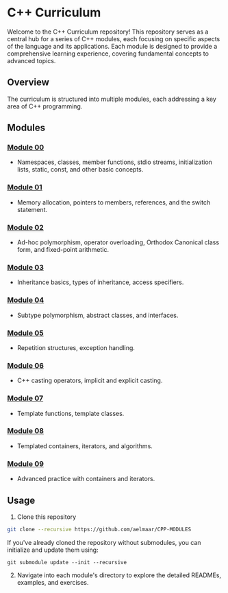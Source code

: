 # C++ Curriculum

Welcome to the C++ Curriculum repository! This repository serves as a central hub for a series of C++ modules, each focusing on specific aspects of the language and its applications. Each module is designed to provide a comprehensive learning experience, covering fundamental concepts to advanced topics.

## Overview

The curriculum is structured into multiple modules, each addressing a key area of C++ programming.

## Modules

### [Module 00](https://github.com/aelmaar/cpp-module-00)
- Namespaces, classes, member functions, stdio streams, initialization lists, static, const, and other basic concepts.

### [Module 01](https://github.com/aelmaar/cpp-module-01)
- Memory allocation, pointers to members, references, and the switch statement.

### [Module 02](https://github.com/aelmaar/cpp-module-02)
- Ad-hoc polymorphism, operator overloading, Orthodox Canonical class form, and fixed-point arithmetic.

### [Module 03](https://github.com/aelmaar/cpp-module-03)
- Inheritance basics, types of inheritance, access specifiers.

### [Module 04](https://github.com/aelmaar/cpp-module-04)
- Subtype polymorphism, abstract classes, and interfaces.

### [Module 05](https://github.com/aelmaar/cpp-module-05)
- Repetition structures, exception handling.

### [Module 06](https://github.com/aelmaar/cpp-module-06)
- C++ casting operators, implicit and explicit casting.

### [Module 07](https://github.com/aelmaar/cpp-module-07)
- Template functions, template classes.

### [Module 08](https://github.com/aelmaar/cpp-module-08)
- Templated containers, iterators, and algorithms.

### [Module 09](https://github.com/aelmaar/cpp-module-09)
- Advanced practice with containers and iterators.

## Usage
1. Clone this repository
```bash
git clone --recursive https://github.com/aelmaar/CPP-MODULES
```
If you've already cloned the repository without submodules, you can initialize and update them using:
```
git submodule update --init --recursive
```
2. Navigate into each module's directory to explore the detailed READMEs, examples, and exercises.
